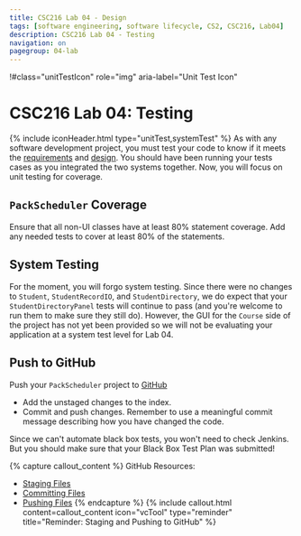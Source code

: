 ```yaml
---
title: CSC216 Lab 04 - Design
tags: [software engineering, software lifecycle, CS2, CSC216, Lab04]
description: CSC216 Lab 04 - Testing
navigation: on
pagegroup: 04-lab
---
```

!#class="unitTestIcon" role="img" aria-label="Unit Test Icon"
# CSC216 Lab 04: Testing
{% include iconHeader.html type="unitTest,systemTest" %}
As with any software development project, you must test your code to know if it meets the [requirements](04-lab-requirements) and [design](04-lab-design).  You should have been running your tests cases as you integrated the two systems together.  Now, you will focus on unit testing for coverage.


## `PackScheduler` Coverage
Ensure that all non-UI classes have at least 80% statement coverage.  Add any needed tests to cover at least 80% of the statements.


## System Testing
For the moment, you will forgo system testing.  Since there were no changes to `Student`, `StudentRecordIO`, and `StudentDirectory`, we do expect that your `StudentDirectoryPanel` tests will continue to pass (and you're welcome to run them to make sure they still do).  However, the GUI for the `Course` side of the project has not yet been provided so we will not be evaluating your application at a system test level for Lab 04.


## Push to GitHub
Push your `PackScheduler` project to [GitHub](https://github.ncsu.edu)

  * Add the unstaged changes to the index.
  * Commit and push changes.  Remember to use a meaningful commit message describing how you have changed the code.  
  
Since we can't automate black box tests, you won't need to check Jenkins.  But you should make sure that your Black Box Test Plan was submitted!


{% capture callout_content %}
GitHub Resources:

  * [Staging Files](../../git-tutorial/git-staging)
  * [Committing Files](../../git-tutorial/git-commit)
  * [Pushing Files](../../git-tutorial/git-push)
{% endcapture %}
{% include callout.html content=callout_content icon="vcTool" type="reminder" title="Reminder: Staging and Pushing to GitHub" %}
